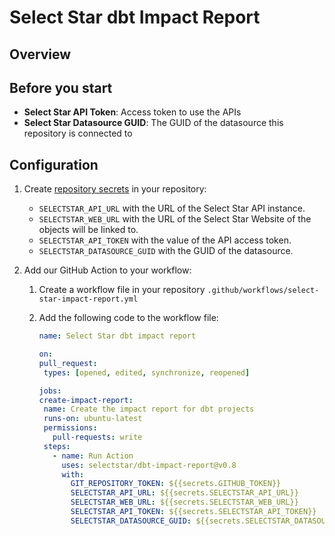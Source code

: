 # Select Star dbt Impact Report

## Overview


## Before you start

- **Select Star API Token**: Access token to use the APIs
- **Select Star Datasource GUID**: The GUID of the datasource this repository is connected to

## Configuration

1. Create [repository secrets](https://github.com/Azure/actions-workflow-samples/blob/master/assets/create-secrets-for-GitHub-workflows.md#creating-secrets) in your repository:

   - `SELECTSTAR_API_URL` with the URL of the Select Star API instance.
   - `SELECTSTAR_WEB_URL` with the URL of the Select Star Website of the objects will be linked to.
   - `SELECTSTAR_API_TOKEN` with the value of the API access token.
   - `SELECTSTAR_DATASOURCE_GUID` with the GUID of the datasource.

2. Add our GitHub Action to your workflow:

   1. Create a workflow file in your repository `.github/workflows/select-star-impact-report.yml`
 
   2. Add the following code to the workflow file:

         ```yaml
      name: Select Star dbt impact report
   
      on:
        pull_request:
          types: [opened, edited, synchronize, reopened]
   
      jobs:
        create-impact-report:
          name: Create the impact report for dbt projects
          runs-on: ubuntu-latest
          permissions:
            pull-requests: write 
          steps:
            - name: Run Action
              uses: selectstar/dbt-impact-report@v0.8
              with:
                GIT_REPOSITORY_TOKEN: ${{secrets.GITHUB_TOKEN}}
                SELECTSTAR_API_URL: ${{secrets.SELECTSTAR_API_URL}}
                SELECTSTAR_WEB_URL: ${{secrets.SELECTSTAR_WEB_URL}}
                SELECTSTAR_API_TOKEN: ${{secrets.SELECTSTAR_API_TOKEN}}
                SELECTSTAR_DATASOURCE_GUID: ${{secrets.SELECTSTAR_DATASOURCE_GUID}}
         ```
